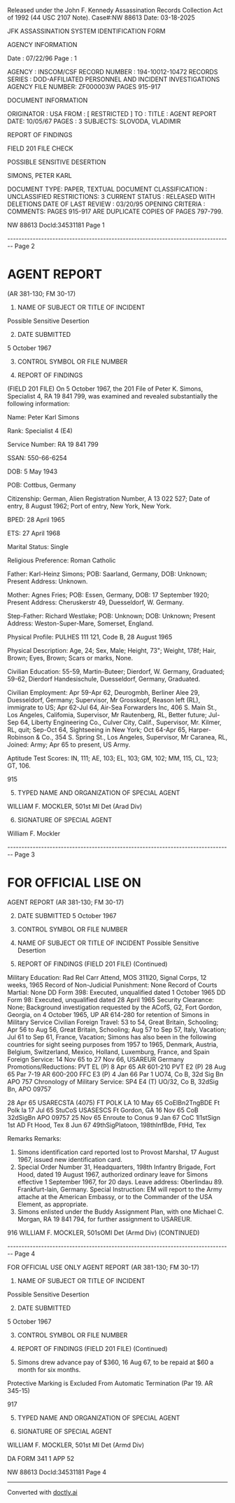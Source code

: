 Released under the John F. Kennedy
Assassination Records Collection Act of
1992 (44 USC 2107 Note). Case#:NW
88613 Date: 03-18-2025

JFK ASSASSINATION SYSTEM
IDENTIFICATION FORM

AGENCY INFORMATION

Date : 07/22/96
Page : 1

AGENCY : INSCOM/CSF
RECORD NUMBER : 194-10012-10472
RECORDS SERIES : DOD-AFFILIATED PERSONNEL AND INCIDENT INVESTIGATIONS
AGENCY FILE NUMBER: ZF000003W PAGES 915-917

DOCUMENT INFORMATION

ORIGINATOR : USA
FROM : [ RESTRICTED ]
TO :
TITLE : AGENT REPORT
DATE: 10/05/67
PAGES : 3
SUBJECTS: SLOVODA, VLADIMIR

REPORT OF FINDINGS

FIELD 201 FILE CHECK

POSSIBLE SENSITIVE DESERTION

SIMONS, PETER KARL

DOCUMENT TYPE: PAPER, TEXTUAL DOCUMENT
CLASSIFICATION : UNCLASSIFIED
RESTRICTIONS: 3
CURRENT STATUS : RELEASED WITH DELETIONS
DATE OF LAST REVIEW : 03/20/95
OPENING CRITERIA :
COMMENTS: PAGES 915-917 ARE DUPLICATE COPIES OF PAGES 797-799.

NW 88613 Docld:34531181 Page 1


-------------------------------------------------------------------------------- Page 2

# AGENT REPORT

(AR 381-130; FM 30-17)

1.  NAME OF SUBJECT OR TITLE OF INCIDENT

Possible Sensitive Desertion

2.  DATE SUBMITTED

5 October 1967

3.  CONTROL SYMBOL OR FILE NUMBER

4.  REPORT OF FINDINGS

(FIELD 201 FILE) On 5 October 1967, the 201 File of Peter K. Simons,
Specialist 4, RA 19 841 799, was examined and revealed substantially the
following information:

Name: Peter Karl Simons

Rank: Specialist 4 (E4)

Service Number: RA 19 841 799

SSAN: 550-66-6254

DOB: 5 May 1943

POB: Cottbus, Germany

Citizenship: German, Alien Registration Number, A 13 022 527;
Date of entry, 8 August 1962; Port of entry, New
York, New York.

BPED: 28 April 1965

ETS: 27 April 1968

Marital Status: Single

Religious Preference: Roman Catholic

Father: Karl-Heinz Simons; POB: Saarland, Germany, DOB:
Unknown; Present Address: Unknown.

Mother: Agnes Fries; POB: Essen, Germany, DOB:
17 September 1920; Present Address:
Cheruskerstr 49, Duesseldorf, W. Germany.

Step-Father: Richard Westlake; POB: Unknown; DOB: Unknown;
Present Address: Weston-Super-Mare, Somerset,
England.

Physical Profile: PULHES 111 121, Code B, 28 August 1965

Physical Description: Age, 24; Sex, Male; Height, 73"; Weight, 178f;
Hair, Brown; Eyes, Brown; Scars or marks, None.

Civilian Education: 55-59, Martin-Buteer; Dierdorf, W. Germany, Graduated;
59-62, Dierdorf Handesischule, Duesseldorf, Germany,
Graduated.

Civilian Employment: Apr 59-Apr 62, Deurogmbh, Berliner Alee 29, Duesseldorf,
Germany; Supervisor, Mr Grosskopf, Reason left (RL),
immigrate to US; Apr 62-Jul 64, Air-Sea Forwarders Inc,
406 S. Main St., Los Angeles, Califomia, Supervisor,
Mr Rautenberg, RL, Better future; Jul-Sep 64, Liberty
Engineering Co., Culver City, Calif., Supervisor, Mr.
Kilmer, RL, quit; Sep-Oct 64, Sightseeing in New York;
Oct 64-Apr 65, Harper-Robinson & Co., 354 S. Spring St.,
Los Angeles, Supervisor, Mr Caranea, RL, Joined: Army;
Apr 65 to present, US Army.

Aptitude Test Scores: IN, 111; AE, 103; EL, 103; GM, 102; MM, 115, CL, 123; GT, 106.

915

5. TYPED NAME AND ORGANIZATION OF SPECIAL AGENT

WILLIAM F. MOCKLER, 501st MI Det (Arad Div)

6. SIGNATURE OF SPECIAL AGENT

William F. Mockler


-------------------------------------------------------------------------------- Page 3

# FOR OFFICIAL LISE ON
AGENT REPORT
(AR 381-130; FM 30-17)

2. DATE SUBMITTED
   5 October 1967
3. CONTROL SYMBOL OR FILE NUMBER

1. NAME OF SUBJECT OR TITLE OF INCIDENT
   Possible Sensitive Desertion

4. REPORT OF FINDINGS (FIELD 201 FILE) (Continued)

Military Education:
Rad Rel Carr Attend, MOS 311l20, Signal
Corps, 12 weeks, 1965
Record of Non-Judicial
Punishment:
None
Record of Courts Martial: None
DD Form 398:
Executed, unqualified dated 1 October 1965
DD Form 98:
Executed, unqualified dated 28 April 1965
Security Clearance:
None; Background investigation requested
by the ACofS, G2, Fort Gordon, Georgia,
on 4 October 1965, UP AR 614-280 for
retention of Simons in Military Service
Civilian Foreign Travel:
53 to 54, Great Britain, Schooling; Apr 56
to Aug 56, Great Britain, Schooling; Aug 57
to Sep 57, Italy, Vacation; Jul 61 to Sep 61,
France, Vacation; Simons has also been in the
following countries for sight seeing purposes
from 1957 to 1965, Denmark, Austria, Belgium,
Switzerland, Mexico, Holland, Luxemburg, France,
and Spain
Foreign Service:
14 Nov 65 to 27 Nov 66, USAREUR Germany
Promotions/Reductions:
PVT EL (P) 8 Apr 65 AR 601-210
PVT E2 (P) 28 Aug 65 Par 7-19 AR 600-200
FFC E3 (P) 4 Jan 66 Par 1 UO74, Co B, 32d Sig Bn
APO 757
Chronology of Military
Service:
SP4 E4 (T) UO/32, Co B, 32dSig Bn, APO 09757

28 Apr 65 USARECSTA (4075) FT POLK LA
10 May 65 CoElBn2TngBDE Ft Polk Ia
17 Jul 65 StuCoS USASESCS Ft Gordon, GA
16 Nov 65 CoB 32dSigBn APO 09757
25 Nov 65 Enroute to Conus
9 Jan 67 CoC 1l1stSign 1st AD Ft Hood, Tex
8 Jun 67 49thSigPlatoon, 198thInfBde, FtHd, Tex

Remarks Remarks:

1.  Simons identification card reported lost to Provost Marshal,
    17 August 1967, issued new identification card.
2.  Special Order Number 31, Headquarters, 198th Infantry Brigade,
    Fort Hood, dated 19 August 1967, authorized ordinary leave for Simons
    effective 1 September 1967, for 20 days. Leave address: Oberlindau 89.
    Frankfurt-lain, Germany. Special Instruction: EM will report to the
    Army attache at the American Embassy, or to the Commander of the USA
    Element, as appropriate.
3.  Simons enlisted under the Buddy Assignment Plan, with one
    Michael C. Morgan, RA 19 841 794, for further assignment to USAREUR.

916
WILLIAM F. MOCKLER, 501sOMI Det (Armd Div)
(CONTINUED)


-------------------------------------------------------------------------------- Page 4

FOR OFFICIAL USE ONLY
AGENT REPORT
(AR 381-130; FM 30-17)

1. NAME OF SUBJECT OR TITLE OF INCIDENT

Possible Sensitive Desertion

2.  DATE SUBMITTED

5 October 1967

3. CONTROL SYMBOL OR FILE NUMBER

4. REPORT OF FINDINGS (FIELD 201 FILE) (Continued)

4. Simons drew advance pay of $360, 16 Aug 67, to be repaid at $60 a month for six months.

Protective Marking is Excluded From
Automatic Termination (Par 19. AR 345-15)

917

5. TYPED NAME AND ORGANIZATION OF SPECIAL AGENT

6. SIGNATURE OF SPECIAL AGENT

WILLIAM F. MOCKLER, 501st MI Det (Armd Div)

DA FORM 341
1 APP 52

NW 88613 DocId:34531181 Page 4


---
Converted with [doctly.ai](https://doctly.ai)
